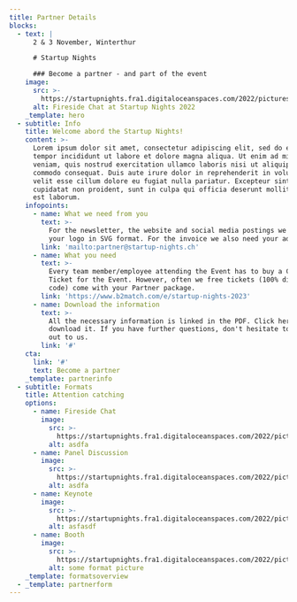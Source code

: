 ```yaml
---
title: Partner Details
blocks:
  - text: |
      2 & 3 November, Winterthur

      # Startup Nights

      ### Become a partner - and part of the event
    image:
      src: >-
        https://startupnights.fra1.digitaloceanspaces.com/2022/pictures/stage.jpg
      alt: Fireside Chat at Startup Nights 2022
    _template: hero
  - subtitle: Info
    title: Welcome abord the Startup Nights!
    content: >-
      Lorem ipsum dolor sit amet, consectetur adipiscing elit, sed do eiusmod
      tempor incididunt ut labore et dolore magna aliqua. Ut enim ad minim
      veniam, quis nostrud exercitation ullamco laboris nisi ut aliquip ex ea
      commodo consequat. Duis aute irure dolor in reprehenderit in voluptate
      velit esse cillum dolore eu fugiat nulla pariatur. Excepteur sint occaecat
      cupidatat non proident, sunt in culpa qui officia deserunt mollit anim id
      est laborum.
    infopoints:
      - name: What we need from you
        text: >-
          For the newsletter, the website and social media postings we require
          your logo in SVG format. For the invoice we also need your address.
        link: 'mailto:partner@startup-nights.ch'
      - name: What you need
        text: >-
          Every team member/employee attending the Event has to buy a Corporate
          Ticket for the Event. However, often we free tickets (100% discount
          code) come with your Partner package.
        link: 'https://www.b2match.com/e/startup-nights-2023'
      - name: Download the information
        text: >-
          All the necessary information is linked in the PDF. Click here to
          download it. If you have further questions, don't hesitate to reach
          out to us.
        link: '#'
    cta:
      link: '#'
      text: Become a partner
    _template: partnerinfo
  - subtitle: Formats
    title: Attention catching
    options:
      - name: Fireside Chat
        image:
          src: >-
            https://startupnights.fra1.digitaloceanspaces.com/2022/pictures/fireside.jpg
          alt: asdfa
      - name: Panel Discussion
        image:
          src: >-
            https://startupnights.fra1.digitaloceanspaces.com/2022/pictures/stage.jpg
          alt: asdfa
      - name: Keynote
        image:
          src: >-
            https://startupnights.fra1.digitaloceanspaces.com/2022/pictures/fireside.jpg
          alt: asfasdf
      - name: Booth
        image:
          src: >-
            https://startupnights.fra1.digitaloceanspaces.com/2022/pictures/stage.jpg
          alt: some format picture
    _template: formatsoverview
  - _template: partnerform
---
```













































